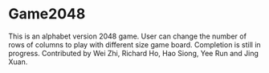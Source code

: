 # Game2048
This is an alphabet version 2048 game. User can change the number of rows of columns to play with different size game board. Completion is still in progress. Contributed by Wei Zhi, Richard Ho, Hao Siong, Yee Run and Jing Xuan.
